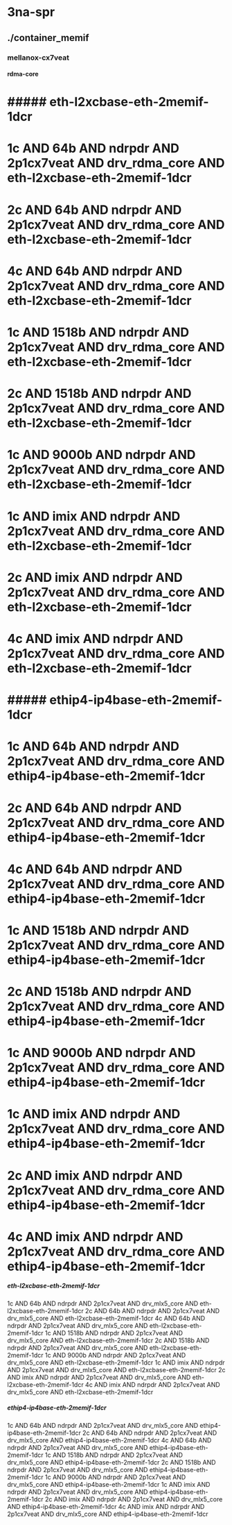 # 3na-spr
## ./container_memif
### mellanox-cx7veat
#### rdma-core
# ##### eth-l2xcbase-eth-2memif-1dcr
# 1c AND 64b AND ndrpdr AND 2p1cx7veat AND drv_rdma_core AND eth-l2xcbase-eth-2memif-1dcr
# 2c AND 64b AND ndrpdr AND 2p1cx7veat AND drv_rdma_core AND eth-l2xcbase-eth-2memif-1dcr
# 4c AND 64b AND ndrpdr AND 2p1cx7veat AND drv_rdma_core AND eth-l2xcbase-eth-2memif-1dcr
# 1c AND 1518b AND ndrpdr AND 2p1cx7veat AND drv_rdma_core AND eth-l2xcbase-eth-2memif-1dcr
# 2c AND 1518b AND ndrpdr AND 2p1cx7veat AND drv_rdma_core AND eth-l2xcbase-eth-2memif-1dcr
# 1c AND 9000b AND ndrpdr AND 2p1cx7veat AND drv_rdma_core AND eth-l2xcbase-eth-2memif-1dcr
# 1c AND imix AND ndrpdr AND 2p1cx7veat AND drv_rdma_core AND eth-l2xcbase-eth-2memif-1dcr
# 2c AND imix AND ndrpdr AND 2p1cx7veat AND drv_rdma_core AND eth-l2xcbase-eth-2memif-1dcr
# 4c AND imix AND ndrpdr AND 2p1cx7veat AND drv_rdma_core AND eth-l2xcbase-eth-2memif-1dcr
# ##### ethip4-ip4base-eth-2memif-1dcr
# 1c AND 64b AND ndrpdr AND 2p1cx7veat AND drv_rdma_core AND ethip4-ip4base-eth-2memif-1dcr
# 2c AND 64b AND ndrpdr AND 2p1cx7veat AND drv_rdma_core AND ethip4-ip4base-eth-2memif-1dcr
# 4c AND 64b AND ndrpdr AND 2p1cx7veat AND drv_rdma_core AND ethip4-ip4base-eth-2memif-1dcr
# 1c AND 1518b AND ndrpdr AND 2p1cx7veat AND drv_rdma_core AND ethip4-ip4base-eth-2memif-1dcr
# 2c AND 1518b AND ndrpdr AND 2p1cx7veat AND drv_rdma_core AND ethip4-ip4base-eth-2memif-1dcr
# 1c AND 9000b AND ndrpdr AND 2p1cx7veat AND drv_rdma_core AND ethip4-ip4base-eth-2memif-1dcr
# 1c AND imix AND ndrpdr AND 2p1cx7veat AND drv_rdma_core AND ethip4-ip4base-eth-2memif-1dcr
# 2c AND imix AND ndrpdr AND 2p1cx7veat AND drv_rdma_core AND ethip4-ip4base-eth-2memif-1dcr
# 4c AND imix AND ndrpdr AND 2p1cx7veat AND drv_rdma_core AND ethip4-ip4base-eth-2memif-1dcr
##### eth-l2xcbase-eth-2memif-1dcr
1c AND 64b AND ndrpdr AND 2p1cx7veat AND drv_mlx5_core AND eth-l2xcbase-eth-2memif-1dcr
2c AND 64b AND ndrpdr AND 2p1cx7veat AND drv_mlx5_core AND eth-l2xcbase-eth-2memif-1dcr
4c AND 64b AND ndrpdr AND 2p1cx7veat AND drv_mlx5_core AND eth-l2xcbase-eth-2memif-1dcr
1c AND 1518b AND ndrpdr AND 2p1cx7veat AND drv_mlx5_core AND eth-l2xcbase-eth-2memif-1dcr
2c AND 1518b AND ndrpdr AND 2p1cx7veat AND drv_mlx5_core AND eth-l2xcbase-eth-2memif-1dcr
1c AND 9000b AND ndrpdr AND 2p1cx7veat AND drv_mlx5_core AND eth-l2xcbase-eth-2memif-1dcr
1c AND imix AND ndrpdr AND 2p1cx7veat AND drv_mlx5_core AND eth-l2xcbase-eth-2memif-1dcr
2c AND imix AND ndrpdr AND 2p1cx7veat AND drv_mlx5_core AND eth-l2xcbase-eth-2memif-1dcr
4c AND imix AND ndrpdr AND 2p1cx7veat AND drv_mlx5_core AND eth-l2xcbase-eth-2memif-1dcr
##### ethip4-ip4base-eth-2memif-1dcr
1c AND 64b AND ndrpdr AND 2p1cx7veat AND drv_mlx5_core AND ethip4-ip4base-eth-2memif-1dcr
2c AND 64b AND ndrpdr AND 2p1cx7veat AND drv_mlx5_core AND ethip4-ip4base-eth-2memif-1dcr
4c AND 64b AND ndrpdr AND 2p1cx7veat AND drv_mlx5_core AND ethip4-ip4base-eth-2memif-1dcr
1c AND 1518b AND ndrpdr AND 2p1cx7veat AND drv_mlx5_core AND ethip4-ip4base-eth-2memif-1dcr
2c AND 1518b AND ndrpdr AND 2p1cx7veat AND drv_mlx5_core AND ethip4-ip4base-eth-2memif-1dcr
1c AND 9000b AND ndrpdr AND 2p1cx7veat AND drv_mlx5_core AND ethip4-ip4base-eth-2memif-1dcr
1c AND imix AND ndrpdr AND 2p1cx7veat AND drv_mlx5_core AND ethip4-ip4base-eth-2memif-1dcr
2c AND imix AND ndrpdr AND 2p1cx7veat AND drv_mlx5_core AND ethip4-ip4base-eth-2memif-1dcr
4c AND imix AND ndrpdr AND 2p1cx7veat AND drv_mlx5_core AND ethip4-ip4base-eth-2memif-1dcr